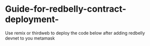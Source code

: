 # Guide-for-redbelly-contract-deployment-
Use remix or thirdweb to deploy the code below after adding redbelly devnet to you metamask 
